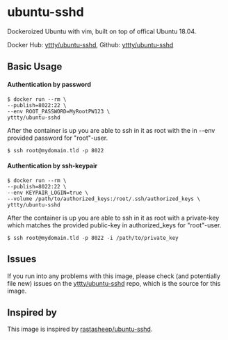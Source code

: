 # ubuntu-sshd
Dockeroized Ubuntu with vim, built on top of offical Ubuntu 18.04.

Docker Hub: [yttty/ubuntu-sshd](https://hub.docker.com/r/yttty/ubuntu-sshd), Github: [yttty/ubuntu-sshd](https://github.com/yttty/ubuntu-sshd)

## Basic Usage
#### Authentication by password
```
$ docker run --rm \
--publish=8022:22 \
--env ROOT_PASSWORD=MyRootPW123 \
yttty/ubuntu-sshd
```

After the container is up you are able to ssh in it as root with the in --env provided password for "root"-user.
```
$ ssh root@mydomain.tld -p 8022
```

#### Authentication by ssh-keypair
```
$ docker run --rm \
--publish=8022:22 \
--env KEYPAIR_LOGIN=true \
--volume /path/to/authorized_keys:/root/.ssh/authorized_keys \
yttty/ubuntu-sshd
```
After the container is up you are able to ssh in it as root with a private-key which matches the provided public-key in authorized_keys for "root"-user.
```
$ ssh root@mydomain.tld -p 8022 -i /path/to/private_key
```

## Issues
If you run into any problems with this image, please check (and potentially file new) issues on the [yttty/ubuntu-sshd](https://github.com/yttty/ubuntu-sshd) repo, which is the source for this image.

## Inspired by
This image is inspired by [rastasheep/ubuntu-sshd](https://github.com/rastasheep/ubuntu-sshd).

